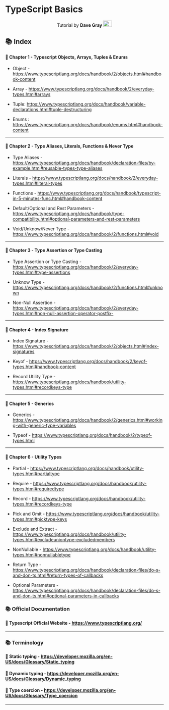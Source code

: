 # TypeScript Basics

<p align="center"> Tutorial by <strong>Dave Gray </strong> 
  <a href="https://www.youtube.com/watch?v=MOO5vrtTUTE&list=PL0Zuz27SZ-6NS8GXt5nPrcYpust89zq_b">
    <img width="28" height="20" src="https://assets.stickpng.com/images/580b57fcd9996e24bc43c545.png">
  </a>
</p> 

## 📚 Index

#### 🚩 Chapter 1 - Typescript Objects, Arrays, Tuples & Enums

- Object - https://www.typescriptlang.org/docs/handbook/2/objects.html#handbook-content

- Array - https://www.typescriptlang.org/docs/handbook/2/everyday-types.html#arrays

- Tuple: https://www.typescriptlang.org/docs/handbook/variable-declarations.html#tuple-destructuring

- Enums : https://www.typescriptlang.org/docs/handbook/enums.html#handbook-content

---

#### 🚩 Chapter 2 - Type Aliases, Literals, Functions & Never Type

- Type Aliases - https://www.typescriptlang.org/docs/handbook/declaration-files/by-example.html#reusable-types-type-aliases

- Literals - https://www.typescriptlang.org/docs/handbook/2/everyday-types.html#literal-types

- Functions - https://www.typescriptlang.org/docs/handbook/typescript-in-5-minutes-func.html#handbook-content

- Default/Optional and Rest Parameters - https://www.typescriptlang.org/docs/handbook/type-compatibility.html#optional-parameters-and-rest-parameters

- Void/Unknow/Never Type - https://www.typescriptlang.org/docs/handbook/2/functions.html#void

---

#### 🚩 Chapter 3 - Type Assertion or Type Casting

- Type Assertion or Type Casting - https://www.typescriptlang.org/docs/handbook/2/everyday-types.html#type-assertions

- Unknow Type - https://www.typescriptlang.org/docs/handbook/2/functions.html#unknown

- Non-Null Assertion - https://www.typescriptlang.org/docs/handbook/2/everyday-types.html#non-null-assertion-operator-postfix-

---

#### 🚩 Chapter 4 - Index Signature

- Index Signature - https://www.typescriptlang.org/docs/handbook/2/objects.html#index-signatures

- Keyof - https://www.typescriptlang.org/docs/handbook/2/keyof-types.html#handbook-content

- Record Utility Type - https://www.typescriptlang.org/docs/handbook/utility-types.html#recordkeys-type

---

#### 🚩 Chapter 5 - Generics

- Generics - https://www.typescriptlang.org/docs/handbook/2/generics.html#working-with-generic-type-variables

- Typeof - https://www.typescriptlang.org/docs/handbook/2/typeof-types.html

---

#### 🚩 Chapter 6 - Utility Types

- Partial - https://www.typescriptlang.org/docs/handbook/utility-types.html#partialtype

- Require - https://www.typescriptlang.org/docs/handbook/utility-types.html#requiredtype

- Record - https://www.typescriptlang.org/docs/handbook/utility-types.html#recordkeys-type

- Pick and Omit - https://www.typescriptlang.org/docs/handbook/utility-types.html#picktype-keys

- Exclude and Extract - https://www.typescriptlang.org/docs/handbook/utility-types.html#excludeuniontype-excludedmembers

- NonNullable - https://www.typescriptlang.org/docs/handbook/utility-types.html#nonnullabletype

- Return Type - https://www.typescriptlang.org/docs/handbook/declaration-files/do-s-and-don-ts.html#return-types-of-callbacks

- Optional Parameters - https://www.typescriptlang.org/docs/handbook/declaration-files/do-s-and-don-ts.html#optional-parameters-in-callbacks

### 📚 Official Documentation

####  🔗  Typescript Official Website - https://www.typescriptlang.org/

---

### 📚 Terminology

#### 🔗  Static typing - https://developer.mozilla.org/en-US/docs/Glossary/Static_typing

#### 🔗  Dynamic typing - https://developer.mozilla.org/en-US/docs/Glossary/Dynamic_typing

#### 🔗  Type coercion - https://developer.mozilla.org/en-US/docs/Glossary/Type_coercion

---



